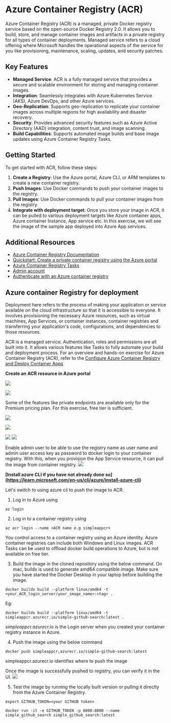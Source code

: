 # Azure Container Registry (ACR)

Azure Container Registry (ACR) is a managed, private Docker registry service based on the open-source Docker Registry 2.0. It allows you to build, store, and manage container images and artifacts in a private registry for all types of container deployments. Managed service refers to a cloud offering where Microsoft handles the operational aspects of the service for you like provisioning, maintenance, scaling, updates, and security patches.

## Key Features

- **Managed Service**: ACR is a fully managed service that provides a secure and scalable environment for storing and managing container images.
- **Integration**: Seamlessly integrates with Azure Kubernetes Service (AKS), Azure DevOps, and other Azure services.
- **Geo-Replication**: Supports geo-replication to replicate your container images across multiple regions for high availability and disaster recovery.
- **Security**: Provides advanced security features such as Azure Active Directory (AAD) integration, content trust, and image scanning.
- **Build Capabilities**: Supports automated image builds and base image updates using Azure Container Registry Tasks.


## Getting Started

To get started with ACR, follow these steps:
1. **Create a Registry**: Use the Azure portal, Azure CLI, or ARM templates to create a new container registry.
2. **Push Images**: Use Docker commands to push your container images to the registry.
3. **Pull Images**: Use Docker commands to pull your container images from the registry.
4. **Integrate with deployment target**: Once you store your image in ACR, it can be pulled to various deployment targets like Azure container apps, Azure container Instance, App service etc. In this exercise, we will see the image of the sample app deployed into Azure App services.

## Additional Resources

- [Azure Container Registry Documentation](https://learn.microsoft.com/en-us/azure/container-registry/)
- [Quickstart: Create a private container registry using the Azure portal](https://learn.microsoft.com/en-us/azure/container-registry/container-registry-get-started-portal)
- [Azure Container Registry Tasks](https://learn.microsoft.com/en-us/azure/container-registry/container-registry-tasks-overview)
- [Admin account](https://learn.microsoft.com/en-us/azure/container-registry/container-registry-authentication?tabs=azure-cli#admin-account)
- [Authenticate with an Azure container registry](https://learn.microsoft.com/en-us/azure/container-registry/container-registry-authentication?tabs=azure-cli)

## Azure container Registry for deployment

Deployment here refers to the process of making your application or service available on the cloud infrastructure so that it is accessible to everyone. It involves provisioning the necessary Azure resources, such as virtual machines, App Services, or container instances, container registries and transferring your application's code, configurations, and dependencies to those resources.

ACR is a managed service. Authentication, roles and permissions are all built into it. It allows various features like Tasks to fully automate your build and deployment process. For an overview and hands-on exercise for Azure Container Registry (ACR), refer to the [Configure Azure Container Registry and Deploy Container Apps](https://learn.microsoft.com/en-gb/training/modules/configure-azure-container-registry-container-app-deployments/)

**Create an ACR resource in Azure portal**

![](images/2-acr.png)

![](images/2-create_cr.png)

Some of the features like private endpoints are available only for the Premium pricing plan. For this exercise, free tier is sufficient.

![](images/2-networking_cr.png)

![](images/2-encryption_cr.png)

![](images/2-review_cr.png)
![](images/2-repositories.png)

Enable admin user to be able to use the registry name as user name and admin user access key as password to docker login to your container registry. With this, when you provision the App Service resource, it can pull the image from container registry.
![](images/2-admin_user.png)

**[Install azure CLI if you have not already done so] (https://learn.microsoft.com/en-us/cli/azure/install-azure-cli)**

Let's switch to using azure cli to push the image to ACR.

1. Log in to Azure using
```shell
az login
```

2. Log in to a container registry using
```shell
az acr login --name <ACR name e.g simpleappcr>
```

You control access to a container registry using an Azure identity.
Azure container registries can include both Windows and Linux images.
ACR Tasks can be used to offload docker build operations to Azure, but is not available on free tier.

3. Build the image in the cloned repository using the below command.
On mac, buildx is used to generate amd64 compatible image.
Make sure you have started the Docker Desktop in your laptop before building the image.
```shell
docker buildx build --platform linux/amd64 -t <your_ACR_login_server/your_image_name>:<tag> .
```

Eg:
```shell
docker buildx build --platform linux/amd64 -t simpleappcr.azurecr.io/simple-github-search:latest .
```
*simpleappcr.azurecr.io* is the Login server when you created your container registry instance in Azure.

4. Push the image using the below command
``` shell
docker push simpleappcr.azurecr.io/simple-github-search:latest
```
simpleappcr.azurecr.io identifies where to push the image

Once the image is successfully pushed to registry, you can verify it in the UI.
![](images/2-image_in_reg.png)

5. Test the image by running the locally built version or pulling it directly from the Azure Container Registry.

```shell
export GITHUB_TOKEN=<your GITHUB token>

docker run -it -e GITHUB_TOKEN -p 8000:8000 --name simple_github_search simple_github_search:latest
```
